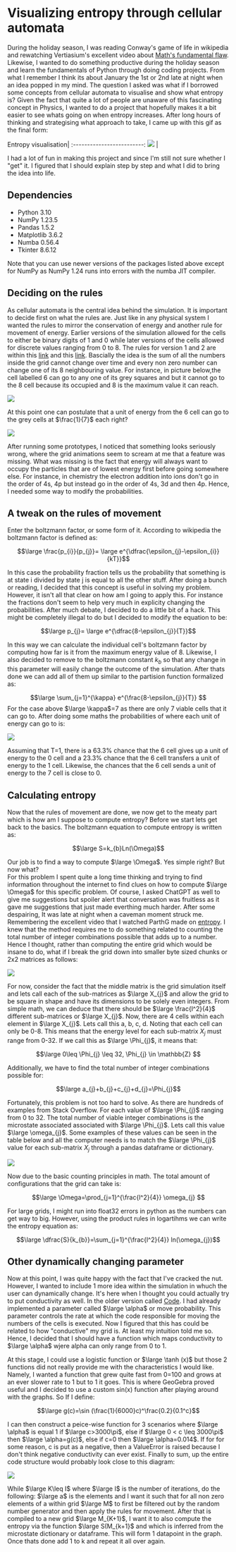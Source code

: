 # Visualizing entropy through cellular automata

During the holiday season, I was reading Conway's game of life in wikipedia and rewatching Vertiasium's excellent video about [Math's fundamental flaw](https://www.youtube.com/watch?v=HeQX2HjkcNo&ab_channel=Veritasium). Likewise, I wanted to do something productive during the holiday season and learn the fundamentals of Python through doing coding projects. From what I remember I think its about January the 1st or 2nd late at night when an idea popped in my mind. The question I asked was what if I borrowed some concepts from cellular automata to visualise and show what entropy is? Given the fact that quite a lot of people are unaware of this fascinating concept in Physics, I wanted to do a project that hopefully makes it a bit easier to see whats going on when entropy increases. After long hours of thinking and strategising what approach to take, I came up with this gif as the final form: 

Entropy visualisation|
:-------------------------:
![](https://github.com/ShiroHusin/Entropy_Simulation/blob/main/GiFs/animation_1.gif)  | 

I had a lot of fun in making this project and since I'm still not sure whether I "get" it. I figured that I should explain step by step and what I did to bring the idea into life. 

## Dependencies
- Python 3.10 
- NumPy 1.23.5 
- Pandas 1.5.2
- Matplotlib 3.6.2
- Numba 0.56.4 
- Tkinter 8.6.12

Note that you can use newer versions of the packages listed above except for NumPy as NumPy 1.24 runs into errors with the numba JIT compiler. 

## Deciding on the rules
As cellular automata is the central idea behind the simulation. It is important to decide first on what the rules are. Just like in any physical system I wanted the rules to mirror the conservation of energy and another rule for movement of energy. Earlier versions of the simulation allowed for the cells to either be binary digits of 1 and 0 while later versions of the cells allowed for discrete values ranging from 0 to 8. The rules for version 1 and 2 are within this [link](https://github.com/ShiroHusin/Entropy_Simulation/blob/main/rules.md) and this [link](https://github.com/ShiroHusin/Entropy_Simulation/blob/main/Rules.md). Bascially the idea is the sum of all the numbers inside the grid cannot change over time and every non zero number can change one of its 8 neighbouring value. For instance, in picture below,the cell labelled 6 can go to any one of its grey squares and but it cannot go to the 8 cell because its occupied and 8 is the maximum value it can reach.  

![](https://github.com/ShiroHusin/Entropy_Simulation/blob/main/GiFs/image.png)

At this point one can postulate that a unit of energy from the 6 cell can go to the grey cells at $\frac{1}{7}$ each right?

![](https://github.com/ShiroHusin/Entropy_Simulation/blob/main/GiFs/acutally_no.gif)

After running some prototypes, I noticed that something looks seriously wrong, where the grid animations seem to scream at me that a feature was missing. What was missing is the fact that energy will always want to occupy the particles that are of lowest energy first before going somewhere else. For instance, in chemistry the electron addition into ions don't go in the order of 4s, 4p but instead go in the order of 4s, 3d and then 4p. Hence, I needed some way to modify the probabilities.  


## A tweak on the rules of movement 
Enter the boltzmann factor, or some form of it. According to wikipedia the boltzmann factor is defined as: 

$$\large \frac{p_{i}}{p_{j}}= \large e^{\dfrac{\epsilon_{j}-\epsilon_{i}}{kT}}$$


In this case the probability fraction tells us the probability that something is at state i divided by state j is equal to all the other stuff. After doing a bunch or reading, I decided that this concept is useful in solving my problem. However, it isn't all that clear on how am I going to apply this. For instance the fractions don't seem to help very much in explicity changing the probabilities. After much debate, I decided to do a little bit of a hack. This might be completely illegal to do but I decided to modify the equation to be: 

$$\large p_{j}= \large e^{\dfrac{8-\epsilon_{j}}{T}}$$

In this way we can calculate the individual cell's boltzmann factor by computing how far is it from the maximum energy value of 8. Likewise, I also decided to remove to the boltzmann constant $k_{b}$ so that any change in this parameter will easily change the outcome of the simulation. After thats done we can add all of them up similar to the partision function formalized as: 

$$\large \sum_{j=1}^{\kappa} e^{\frac{8-\epsilon_{j}}{T}}  $$
For the case above $\large \kappa$=7 as there are only 7 viable cells that it can go to. After doing some maths the probabilities of where each unit of energy can go to is: 

![](https://github.com/ShiroHusin/Entropy_Simulation/blob/main/GiFs/modified_probs.png)

Assuming that T=1, there is a 63.3% chance that the 6 cell gives up a unit of energy to the 0 cell and a 23.3% chance that the 6 cell transfers a unit of energy to the 1 cell. Likewise, the chances that the 6 cell sends a unit of energy to the 7 cell is close to 0. 

## Calculating entropy
Now that the rules of movement are done, we now get to the meaty part which is how am I suppose to compute entropy? Before we start lets get back to the basics. The boltzmann equation to compute entropy is written as: 

$$\large S=k_{b}Ln(\Omega)$$ 

Our job is to find a way to compute $\large \Omega$. Yes simple right? But now what?  
For this problem I spent quite a long time thinking and trying to find information throughout the internet to find clues on how to compute $\large \Omega$ for this specific problem. Of course, I asked ChatGPT as well to give me suggestions but spoiler alert that conversation was fruitless as it gave me suggestions that just made everthing much harder. After some despairing, It was late at night when a caveman moment struck me. Remembering the excellent video that I watched ParthG made on [entropy](https://www.youtube.com/watch?v=mg0hueOyoAw&ab_channel=ParthG). I knew that the method requires me to do something related to counting the total number of integer combinations possible that adds up to a number. Hence I thought, rather than computing the entire grid which would be insane to do, what if I break the grid down into smaller byte sized chunks or 2x2 matrices as follows: 

![](https://github.com/ShiroHusin/Entropy_Simulation/blob/main/GiFs/matrix_splitting.png)

For now, consider the fact that the middle matrix is the grid simulation itself and lets call each of the sub-matrices as $\large X_{j}$ and allow the grid to be square in shape and have its dimensions to be solely even integers. From simple math, we can deduce that there should be $\large \frac{l^2}{4}$ different sub-matrices or $\large X_{j}$. Now, there are 4 cells within each element in $\large X_{j}$. Lets call this a, b, c, d. Noting that each cell can only be 0-8. This means that the energy level for each sub-matrix $X_{j}$ must range from 0-32. If we call this as $\large \Phi_{j}$, it means that: 

$$\large 0\leq \Phi_{j} \leq 32, \Phi_{j} \in \mathbb{Z} $$ 

Additionally, we have to find the total number of integer combinations possible for: 

$$\large  a_{j}+b_{j}+c_{j}+d_{j}=\Phi_{j}$$

Fortunately, this problem is not too hard to solve. As there are hundreds of examples from Stack Overflow. For each value of $\large \Phi_{j}$ ranging from 0 to 32. The total number of viable integer combinations is the microstate associated associated with $\large \Phi_{j}$. Lets call this value $\large \omega_{j}$. Some examples of these values can be seen in the table below and all the computer needs is to match the $\large \Phi_{j}$ value for each sub-matrix $X_{j}$ through a pandas dataframe or dictionary.

![](https://github.com/ShiroHusin/Entropy_Simulation/blob/main/GiFs/microstate_table.png)

Now due to the basic counting principles in math. The total amount of configurations that the grid can take is: 

$$\large \Omega=\prod_{j=1}^{\frac{l^2}{4}} \omega_{j} $$ 

For large grids, I might run into float32 errors in python as the numbers can get way to big. However, using the product rules in logartihms we can write the entropy equation as: 

$$\large \dfrac{S}{k_{b}}=\sum_{j=1}^{\frac{l^2}{4}} ln(\omega_{j})$$

## Other dynamically changing parameter 
Now at this point, I was quite happy with the fact that I've cracked the nut. However, I wanted to include 1 more idea within the simulation in whuch the user can dynamically change. It's here when I thought you could actually try to put conductivity as well. In the older version called [Code](https://github.com/ShiroHusin/Entropy_Simulation/tree/main/Code). I had already implemented a parameter called $\large \alpha$ or move probability. This parameter controls the rate at which the code responsible for moving the numbers of the cells is executed. Now I figured that this has could be related to how "conductive" my grid is. At least my intuition told me so. Hence, I decided that I should have a function which maps conductivity to $\large \alpha$ wjere alpha can only range from 0 to 1. 

At this stage, I could use a logistic function or $\large \tanh (x)$ but those 2 functions did not really provide me with the characteristics I would like. Namely, I wanted a function that grew quite fast from 0=100 and grows at an ever slower rate to 1 but to 1 it goes. This is where GeoGebra proved useful and I decided to use a custom sin(x) function after playing around with the graphs. So If I define:

$$\large g(c)=\sin (\frac{1}{6000}c)^\frac{0.2}{0.1^c}$$

I can then construct a peice-wise function for 3 scenarios where $\large \alpha$ is equal 1 if $\large c>3000\pi$, else if $\large 0 < c \leq 3000\pi$ then $\large \alpha=g(c)$, else if c=0 then $\large \alpha=0.014$. If for for some reason, c is put as a negative, then a ValueError is raised because I don't think negative conductivity can ever exist. Finally to sum, up the entire code structure would probably look close to this diagram: 

![](https://github.com/ShiroHusin/Entropy_Simulation/blob/main/GiFs/Process_flow_diagram.png)

While $\large K\leq I$ where $\large I$ is the number of iterations, do the following: 
$\large a$ is the elements and I want it such that for all non zero elements of a within grid $\large M$ to first be filtered out by the random number generator and then apply the rules for movement. After that is compiled to a new grid $\large M_{K+1}$, I want it to also compute the entropy via the function $\large S(M_{k+1}$ and which is inferred from the microstate dictionary or dataframe. This will form 1 datapoint in the graph. Once thats done add 1 to k and repeat it all over again. 


